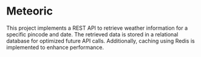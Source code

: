 # Meteoric
This project implements a REST API to retrieve weather information for a specific pincode and date. The retrieved data is stored in a relational database for optimized future API calls. Additionally, caching using Redis is implemented to enhance performance.
